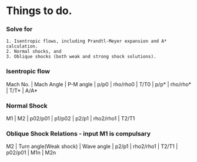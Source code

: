 # Things to do.

### Solve for
    1. Isentropic flows, including Prandtl-Meyer expansion and A* calculation.
    2. Normal shocks, and
    3. Oblique shocks (both weak and strong shock solutions).

### Isentropic flow 
Mach No. | Mach Angle | P-M angle | p/p0 | rho/rho0 | T/T0 | p/p* | rho/rho* | T/T* | A/A*

### Normal Shock 
M1 | M2 | p02/p01 | p1/p02 | p2/p1 | rho2/rho1 | T2/T1

### Oblique Shock Relations - input M1 is compulsary 

M2 | Turn angle(Weak shock) | Wave angle | p2/p1 | rho2/rho1 | T2/T1 | p02/p01 | M1n | M2n